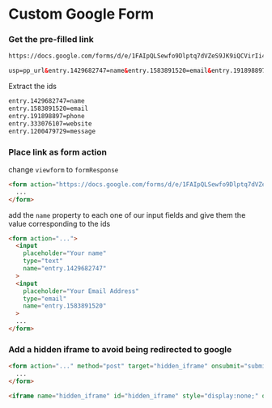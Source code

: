 # Custom Google Form

### Get the pre-filled link
  
  ```html
  https://docs.google.com/forms/d/e/1FAIpQLSewfo9Dlptq7dVZeS9JK9iQCVirIi4-_KIqkKTXLA1NgTP6Fg/viewform?
  
  usp=pp_url&entry.1429682747=name&entry.1583891520=email&entry.191898897=phone&entry.333076107=website&entry.1200479729=message
  ```

  Extract the ids
  ```html
  entry.1429682747=name
  entry.1583891520=email
  entry.191898897=phone
  entry.333076107=website
  entry.1200479729=message
  ```
  
### Place link as form action
  change `viewform` to `formResponse`
  ```html
  <form action="https://docs.google.com/forms/d/e/1FAIpQLSewfo9Dlptq7dVZeS9JK9iQCVirIi4-_KIqkKTXLA1NgTP6Fg/formResponse">
    ...
  </form>
  ```

  add the `name` property to each one of our input fields and give them the value corresponding to the ids
  ```html
  <form action="...">
    <input
      placeholder="Your name"
      type="text"
      name="entry.1429682747"
    >
    <input
      placeholder="Your Email Address"
      type="email"
      name="entry.1583891520"
    >
    ...
  </form>
  ```

### Add a hidden iframe to avoid being redirected to google
  ```html
  <form action="..." method="post" target="hidden_iframe" onsubmit="submitted=true;">
    ...
  </form>

  <iframe name="hidden_iframe" id="hidden_iframe" style="display:none;" onload="if(submitted) {window.location='/';}"></iframe>
  ```
